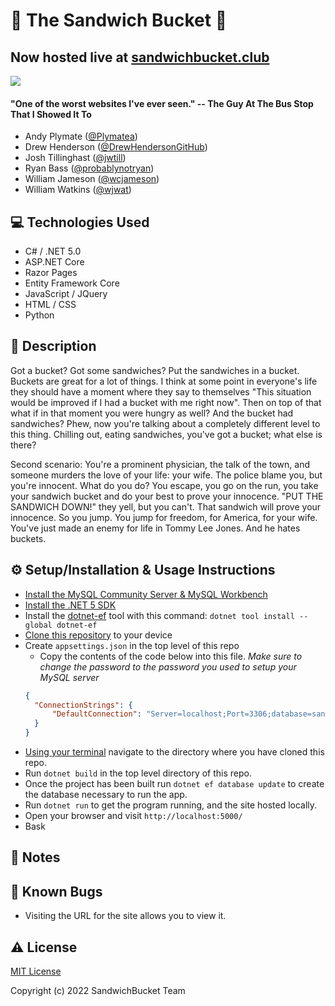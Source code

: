 # 🥪 The Sandwich Bucket 🥪

## Now hosted live at [sandwichbucket.club](http://sandwichbucket.club)

<img src="https://i.imgur.com/ExbewZk.png" />

#### "One of the worst websites I've ever seen." -- The Guy At The Bus Stop That I Showed It To

* Andy Plymate ([@Plymatea](https://github.com/Plymatea))
* Drew Henderson ([@DrewHendersonGitHub](https://github.com/DrewHendersonGitHub))
* Josh Tillinghast ([@jwtill](https://github.com/jwtill))
* Ryan Bass ([@probablynotryan](https://github.com/probablynotryan))
* William Jameson ([@wcjameson](https://github.com/wcjameson))
* William Watkins ([@wjwat](https://github.com/wjwat))

## :computer: Technologies Used

* C# / .NET 5.0
* ASP.NET Core
* Razor Pages
* Entity Framework Core
* JavaScript / JQuery
* HTML / CSS
* Python

## :memo: Description

Got a bucket? Got some sandwiches? Put the sandwiches in a bucket. Buckets are great for a lot of things. I think at some point in everyone's life they should have a moment where they say to themselves "This situation would be improved if I had a bucket with me right now". Then on top of that what if in that moment you were hungry as well? And the bucket had sandwiches? Phew, now you're talking about a completely different level to this thing. Chilling out, eating sandwiches, you've got a bucket; what else is there?

Second scenario: You're a prominent physician, the talk of the town, and someone murders the love of your life: your wife. The police blame you, but you're innocent. What do you do? You escape, you go on the run, you take your sandwich bucket and do your best to prove your innocence. "PUT THE SANDWICH DOWN!" they yell, but you can't. That sandwich will prove your innocence. So you jump. You jump for freedom, for America, for your wife. You've just made an enemy for life in Tommy Lee Jones. And he hates buckets.

## :gear: Setup/Installation & Usage Instructions

- [Install the MySQL Community Server & MySQL Workbench](https://dev.mysql.com/downloads/mysql/)
- [Install the .NET 5 SDK](https://www.learnhowtoprogram.com/c-and-net/getting-started-with-c/installing-c-and-net)
- Install the [dotnet-ef](https://docs.microsoft.com/en-us/ef/core/cli/dotnet) tool with this command: `dotnet tool install --global dotnet-ef`
- [Clone this
  repository](https://docs.github.com/en/repositories/creating-and-managing-repositories/cloning-a-repository)
  to your device
- Create `appsettings.json` in the top level of this repo
  - Copy the contents of the code below into this file. *Make sure to change the password to the password you used to setup your MySQL server*
  ```JSON
  {
    "ConnectionStrings": {
        "DefaultConnection": "Server=localhost;Port=3306;database=sandwich_bucket;uid=root;pwd=<PASSWORD>;"
    }
  }
  ```
- [Using your
  terminal](https://www.freecodecamp.org/news/how-you-can-be-more-productive-right-now-using-bash-29a976fb1ab4/)
  navigate to the directory where you have cloned this repo.
- Run `dotnet build` in the top level directory of this repo.
- Once the project has been built run `dotnet ef database update` to create the database necessary to run the app.
- Run `dotnet run` to get the program running, and the site hosted locally.
- Open your browser and visit `http://localhost:5000/`
- Bask

## :page_facing_up: Notes

## :lady_beetle: Known Bugs

- Visiting the URL for the site allows you to view it.

## :warning: License

[MIT License](https://opensource.org/licenses/MIT)

Copyright (c) 2022 SandwichBucket Team